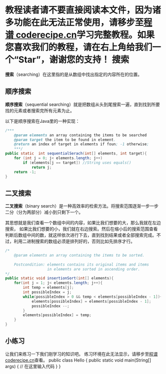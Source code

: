 <notice>教程读者请不要直接阅读本文件，因为诸多功能在此无法正常使用，请移步至[程谱 coderecipe.cn](https://coderecipe.cn/learn/5)学习完整教程。如果您喜欢我们的教程，请在右上角给我们一个“Star”，谢谢您的支持！</notice>
搜索
======
**搜索**（searching）在这里指的是从数组中找出指定的内容所在的位置。

顺序搜索
------
**顺序搜索**（sequential searching）就是把数组从头到尾搜索一遍，直到找到所要找的元素或者搜索完所有元素为止。

以下是顺序搜索在Java里的一种实现：
```java
/***
    @param elements an array containing the items to be searched
    @param target the item to be found in element.
    @return an index of target in elements if foun; -1 otherwise;
    ***/
public static  int sequentialSerach(int[] elements, int target){
    for (int j = 0; j< elements.length; j++)
        if (elements[j == target]) //String uses equals()
            return j;
    return -1;
}
```

二叉搜索
-----
**二叉搜索**（binary search）是一种高效率的检索方法。将搜索范围逐渐一步一步二分（分为两部分）减小到只剩下一个。

其思想就是我们查看一个数组中间的内容，如果比我们想要的大，那么我就在左边搜索，
如果比我们想要的小，我们就在右边搜索。然后在缩小后的搜索范围查看判断后数组中间的数，就这样依次进行下去，直到找到结果或者全部搜索完成。不过，利用二进制搜索的数组必须是排列好的，否则比如先排序才行。

```java
/*
    @param elements an array containing the items to be sorted.
    
    Postcondition: elements contains its original items and items 
                   in elements are sorted in ascending order.
*/
public static void insertionSort(int[] elements){
    for(int j = 1; j< elements.length; j++){
        int temp = elements[j];
        int possibleIndex = j;
        while(possibleIndex > 0 && temp < elements[possibleIndex - 1]){
            elements[possibleIndex] = elements[possibleIndex - 1];
            possibleIndex --;
        }
        elements[possibleIndex] = temp;
    }
}
```

小练习
------
让我们来练习一下我们刚学习的知识吧。
<lab lang="java" parameters="filename=Hello.java">
<notice>练习环境在此无法显示，请移步至[程谱 coderecipe.cn](https://coderecipe.cn/learn/5)查看。</notice>
public class Hello {
  public static void main(String[] args) {
      // 在这里输入代码
  }
}
</lab>
